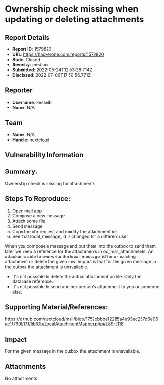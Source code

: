 # Ownership check missing when updating or deleting attachments

## Report Details
- **Report ID**: 1579820
- **URL**: https://hackerone.com/reports/1579820
- **State**: Closed
- **Severity**: medium
- **Submitted**: 2022-05-24T12:53:28.714Z
- **Disclosed**: 2022-07-06T17:50:56.771Z

## Reporter
- **Username**: kesselb
- **Name**: N/A

## Team
- **Name**: N/A
- **Handle**: nextcloud

## Vulnerability Information
## Summary:

Ownership check is missing for attachments.

## Steps To Reproduce:

1. Open mail app
2. Compose a new message
3. Attach some file
4. Send message
5. Copy the xhr request and modify the attachment ids 
6. See that local_message_id is changed for a different user

When you compose a message and put them into the outbox to send them later we keep a reference for the attachments in oc_mail_attachments. An attacker is able to overwrite the local_message_id for an existing attachment  or delete the given row. Impact is that for the given message in the outbox the attachment is unavailable. 

- It's not possible to delete the actual attachment on file. Only the database reference. 
- It's not possible to send another person's attachment to you or someone else. 

## Supporting Material/References:

https://github.com/nextcloud/mail/blob/1752cbbba12285a4e93ec257d6e06ac1f790b171/lib/Db/LocalAttachmentMapper.php#L89-L118

## Impact

For the given message in the outbox the attachment is unavailable.

## Attachments
No attachments

